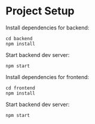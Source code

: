 # Project Setup

Install dependencies for backend:
```
cd backend
npm install
```
Start backend dev server:
```
npm start
```

Install dependencies for frontend:
```
cd frontend
npm install
```
Start backend dev server:
```
npm start
```
